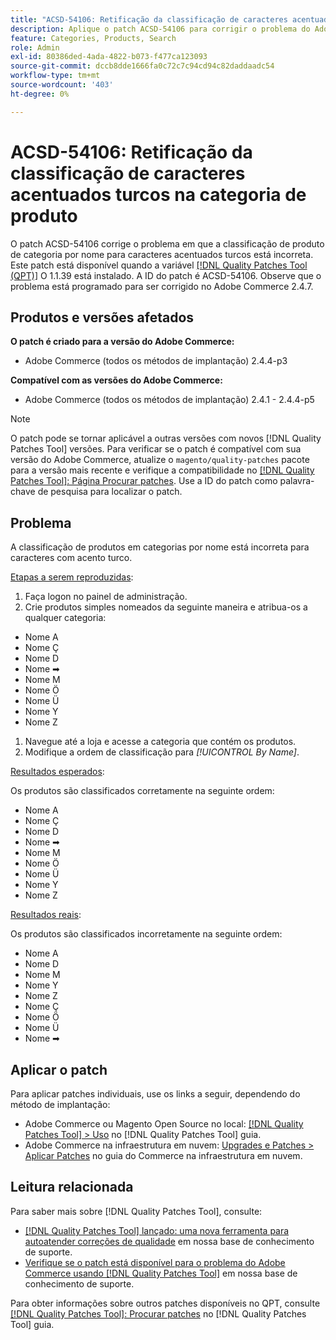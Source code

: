 ```yaml
---
title: "ACSD-54106: Retificação da classificação de caracteres acentuados turcos na categoria do produto"
description: Aplique o patch ACSD-54106 para corrigir o problema do Adobe Commerce em que a classificação de produto de categoria por nome para caracteres com acento turco está incorreta.
feature: Categories, Products, Search
role: Admin
exl-id: 80386ded-4ada-4822-b073-f477ca123093
source-git-commit: dccb8dde1666fa0c72c7c94cd94c82daddaadc54
workflow-type: tm+mt
source-wordcount: '403'
ht-degree: 0%

---
```


# ACSD-54106: Retificação da classificação de caracteres acentuados turcos na categoria de produto

O patch ACSD-54106 corrige o problema em que a classificação de produto de categoria por nome para caracteres acentuados turcos está incorreta. Este patch está disponível quando a variável [[!DNL Quality Patches Tool (QPT)]](/help/announcements/adobe-commerce-announcements/magento-quality-patches-released-new-tool-to-self-serve-quality-patches.md) O 1.1.39 está instalado. A ID do patch é ACSD-54106. Observe que o problema está programado para ser corrigido no Adobe Commerce 2.4.7.

## Produtos e versões afetados

**O patch é criado para a versão do Adobe Commerce:**

* Adobe Commerce (todos os métodos de implantação) 2.4.4-p3

**Compatível com as versões do Adobe Commerce:**

* Adobe Commerce (todos os métodos de implantação) 2.4.1 - 2.4.4-p5

>[!NOTE]
>
>O patch pode se tornar aplicável a outras versões com novos [!DNL Quality Patches Tool] versões. Para verificar se o patch é compatível com sua versão do Adobe Commerce, atualize o `magento/quality-patches` pacote para a versão mais recente e verifique a compatibilidade no [[!DNL Quality Patches Tool]: Página Procurar patches](https://experienceleague.adobe.com/tools/commerce-quality-patches/index.html). Use a ID do patch como palavra-chave de pesquisa para localizar o patch.

## Problema

A classificação de produtos em categorias por nome está incorreta para caracteres com acento turco.

<u>Etapas a serem reproduzidas</u>:

1. Faça logon no painel de administração.
1. Crie produtos simples nomeados da seguinte maneira e atribua-os a qualquer categoria:

* Nome A
* Nome Ç
* Nome D
* Nome ➡
* Nome M
* Nome Ö
* Nome Ü
* Nome Y
* Nome Z

1. Navegue até a loja e acesse a categoria que contém os produtos.
1. Modifique a ordem de classificação para *[!UICONTROL By Name]*.

<u>Resultados esperados</u>:

Os produtos são classificados corretamente na seguinte ordem:

* Nome A
* Nome Ç
* Nome D
* Nome ➡
* Nome M
* Nome Ö
* Nome Ü
* Nome Y
* Nome Z

<u>Resultados reais</u>:

Os produtos são classificados incorretamente na seguinte ordem:

* Nome A
* Nome D
* Nome M
* Nome Y
* Nome Z
* Nome Ç
* Nome Ö
* Nome Ü
* Nome ➡

## Aplicar o patch

Para aplicar patches individuais, use os links a seguir, dependendo do método de implantação:

* Adobe Commerce ou Magento Open Source no local: [[!DNL Quality Patches Tool] > Uso](https://experienceleague.adobe.com/docs/commerce-operations/tools/quality-patches-tool/usage.html) no [!DNL Quality Patches Tool] guia.
* Adobe Commerce na infraestrutura em nuvem: [Upgrades e Patches > Aplicar Patches](https://experienceleague.adobe.com/docs/commerce-cloud-service/user-guide/develop/upgrade/apply-patches.html) no guia do Commerce na infraestrutura em nuvem.

## Leitura relacionada

Para saber mais sobre [!DNL Quality Patches Tool], consulte:

* [[!DNL Quality Patches Tool] lançado: uma nova ferramenta para autoatender correções de qualidade](/help/announcements/adobe-commerce-announcements/magento-quality-patches-released-new-tool-to-self-serve-quality-patches.md) em nossa base de conhecimento de suporte.
* [Verifique se o patch está disponível para o problema do Adobe Commerce usando [!DNL Quality Patches Tool]](/help/support-tools/patches-available-in-qpt-tool/check-patch-for-magento-issue-with-magento-quality-patches.md) em nossa base de conhecimento de suporte.

Para obter informações sobre outros patches disponíveis no QPT, consulte [[!DNL Quality Patches Tool]: Procurar patches](https://experienceleague.adobe.com/tools/commerce-quality-patches/index.html) no [!DNL Quality Patches Tool] guia.
